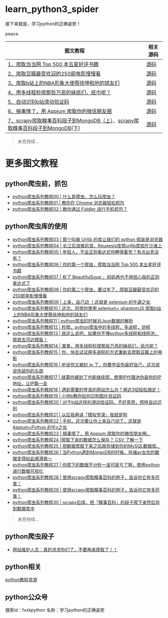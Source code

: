 # learn_python3_spider
接下来就是，学习python的正确姿势！

peace.


图文教程 | 相关源码
---- | ---
[1、爬取当当网 Top 500 本五星好评书籍](https://mp.weixin.qq.com/s?__biz=MzU2ODYzNTkwMg==&mid=2247484142&idx=1&sn=d4893c734e44a16db871f7904910bdcb&scene=19#wechat_redirect) | [源码](https://github.com/wistbean/learn_python3_spider/blob/master/dangdang_top_500.py)
[2、爬取豆瓣最受欢迎的250部电影慢慢看](https://mp.weixin.qq.com/s?__biz=MzU2ODYzNTkwMg==&mid=2247484156&idx=1&sn=dc732b380d162f39ff63d55cac5a0dd6&scene=19#wechat_redirect) | [源码](https://github.com/wistbean/learn_python3_spider/blob/master/douban_top_250_books.py)   
[3、爬取b站上的NBA形象大使蔡徐坤和他的球友们](https://mp.weixin.qq.com/s?__biz=MzU2ODYzNTkwMg==&mid=2247484182&idx=1&sn=1b1c0058e402a9dc559d16ab37a30e98&scene=19#wechat_redirect) | [源码](https://github.com/wistbean/learn_python3_spider/blob/master/ikun_basketball.py)
[4、用多线程秒爬那些万恶的妹纸们，纸巾呢？](https://mp.weixin.qq.com/s?__biz=MzU2ODYzNTkwMg==&mid=2247484225&idx=1&sn=077fba66aaa1d806193403ce51e75279&scene=19#wechat_redirect) | [源码](https://github.com/wistbean/learn_python3_spider/blob/master/meizitu.py)
[5、自动识别b站滑动验证码](https://mp.weixin.qq.com/s?__biz=MzU2ODYzNTkwMg==&mid=2247484321&idx=1&sn=4bc73324acfacda7d3bc82120b19d11a&scene=19#wechat_redirect) | [源码](https://github.com/wistbean/learn_python3_spider/blob/master/fuck_bilibili_captcha.py)
[6、搞事情了，用 Appium 爬取你的微信朋友圈](https://mp.weixin.qq.com/s?__biz=MzU2ODYzNTkwMg==&mid=2247484386&idx=1&sn=7f0545f27f095f20d69deedfa9f606a1&scene=19#wechat_redirect) | [源码](https://github.com/wistbean/learn_python3_spider/blob/master/wechat_moment.py)
[7、scrapy爬取糗事百科段子到MongoDB（上）](https://fxxkpython.com/python3-web-fxxkpython-spider-tutorial-29.html)、[scrapy爬取糗事百科段子到MongoDB(下)](https://fxxkpython.com/python3-web-fxxkpython-spider-tutorial-30.html) | [源码](https://github.com/wistbean/learn_python3_spider/tree/master/qiushibaike) 

> 未完待续...


# 更多图文教程

## python爬虫前，抓包

- [python爬虫系列教程00 | 什么是爬虫，怎么玩爬虫？](https://mp.weixin.qq.com/s/XJ4Jb5KU0Mf0PIeiSpdC7Q)
- [python爬虫系列教程01 | 教你在 Chrome 浏览器轻松抓包](https://mp.weixin.qq.com/s/aqOuCZKxpEW2_P2fkfWReg)
- [python爬虫系列教程02 | 教你通过 Fiddler 进行手机抓包？](https://mp.weixin.qq.com/s/NGOUtPIW8n1whOYwR-LQYA)

## python爬虫库的使用
- [python爬虫系列教程03 | 那个叫做 Urllib 的库让我们的 python 假装是浏览器](https://mp.weixin.qq.com/s/rJ8bt4HjYU36MrsDejHLZA)
- [python爬虫系列教程04 | 长江后浪推前浪，Reuqests库把urllib库拍在沙滩上](https://mp.weixin.qq.com/s/dYtF8ydJtqub0QkK1cGVjA)
- [python爬虫系列教程05 | 年轻人，不会正则表达式你睡得着觉？有点出息没有？](https://mp.weixin.qq.com/s/t4hXKK-pjA8rIVmJuiyQcw)
- [python爬虫系列教程06 | 你的第一个爬虫，爬取当当网 Top 500 本五星好评书籍](https://mp.weixin.qq.com/s/ET9HP2n3905PxBy4ZLmZNw)
- [python爬虫系列教程07 | 有了 BeautifulSoup ，妈妈再也不用担心我的正则表达式了](https://mp.weixin.qq.com/s/X8BT4sRp7_a4NHXa9ZSzCg)
- [python爬虫系列教程08 | 你的第二个爬虫，要过年了，爬取豆瓣最受欢迎的250部电影慢慢看](https://mp.weixin.qq.com/s/zzTRw4w6SFSeUDGlUCvXGw)
- [python爬虫系列教程09 | 上来，自己动 ！这就是 selenium 的牛逼之处](https://mp.weixin.qq.com/s/pNs5VBLadYQbe8RjsR4x1g)
- [python爬虫系列教程10 | 这次，将带你使用 selenium+ phantomJS 爬取b站上的NBA形象大使蔡徐坤和他的球友们](https://mp.weixin.qq.com/s/pGyFYpAoMtgGtD4uxBSCig)
- [python爬虫系列教程11 | python爬虫的时候对Json数据的解析](https://mp.weixin.qq.com/s/57W2axrqEB9hbIA9mgpP0g)
- [python爬虫系列教程12 | 秒爬，python爬虫中的多线程，多进程，协程](https://mp.weixin.qq.com/s/2kYWX8xOjdwifJZAkOlNjA)
- [python爬虫系列教程13 | 就这么说吧，如果你不懂python多线程和线程池，那就去河边摸鱼！](https://mp.weixin.qq.com/s/v8qlA1cOIhCwYmFgO6YrMg)
- [python爬虫系列教程14 | 害羞，用多线程秒爬那些万恶的妹纸们，纸巾呢？](https://mp.weixin.qq.com/s/cv_QREP2Gu6FzMrRb8F6XQ)
- [python爬虫系列教程15 | 你，快去试试用多进程的方式重新去爬取豆瓣上的电影](https://mp.weixin.qq.com/s/X15LNTgXMWV-I224NJ_U1A)
- [python爬虫系列教程16 | 听说你又被封 ip 了，你要学会伪装好自己，这次说说伪装你的头部](https://mp.weixin.qq.com/s?__biz=MzU2ODYzNTkwMg==&mid=2247484251&idx=1&sn=b10a5aedb633a051178fac8a1a800542&scene=19#wechat_redirect)
- [python爬虫系列教程17 | 就算你被封了也能继续爬，使用IP代理池伪装你的IP地址，让IP飘一会](https://mp.weixin.qq.com/s?__biz=MzU2ODYzNTkwMg==&mid=2247484261&idx=1&sn=2d839d004d592be3c98d1356d6710a69&scene=19#wechat_redirect)
- [python爬虫系列教程18 | 遇到需要的登录的网站怎么办？用这3招轻松搞定！](https://mp.weixin.qq.com/s?__biz=MzU2ODYzNTkwMg==&mid=2247484267&idx=1&sn=53486a7f41d9f57d14b10b7a21bfbb1e&scene=19#wechat_redirect)
- [python爬虫系列教程19 | 小帅b教你如何识别图片验证码](https://mp.weixin.qq.com/s?__biz=MzU2ODYzNTkwMg==&mid=2247484292&idx=1&sn=1d948f56e57a6586f11aabc0f0f6b3af&scene=19#wechat_redirect)
- [python爬虫系列教程20 | 对于b站这样的滑动验证码，不好意思，照样自动识别](https://mp.weixin.qq.com/s?__biz=MzU2ODYzNTkwMg==&mid=2247484321&idx=1&sn=4bc73324acfacda7d3bc82120b19d11a&scene=19#wechat_redirect)
- [python爬虫系列教程21 | 以后我再讲「模拟登录」我就是狗](https://mp.weixin.qq.com/s?__biz=MzU2ODYzNTkwMg==&mid=2247484326&idx=1&sn=05fe9e83b0ffc4b401a45f5a272bee0b&scene=19#wechat_redirect)
- [python爬虫系列教程22 | 手机，这次要让你上来自己动了。这就是 Appium+Python 的牛x之处](https://mp.weixin.qq.com/s?__biz=MzU2ODYzNTkwMg==&mid=2247484358&idx=1&sn=23e920d7a8d43dafd7607c8d30eeb946&scene=19#wechat_redirect)
- [python爬虫系列教程23 | 搞事情了，用 Appium 爬取你的微信朋友圈。](https://mp.weixin.qq.com/s?__biz=MzU2ODYzNTkwMg==&mid=2247484386&idx=1&sn=7f0545f27f095f20d69deedfa9f606a1&scene=19#wechat_redirect)
- [python爬虫系列教程24 |爬取下来的数据怎么保存？ CSV 了解一下](https://mp.weixin.qq.com/s?__biz=MzU2ODYzNTkwMg==&mid=2247484441&idx=1&sn=f814247c9307e4ed4bb58cdff279d410&scene=19#wechat_redirect)
- [python爬虫系列教程25 | 把数据爬取下来之后就存储到你的MySQL数据库。](https://mp.weixin.qq.com/s?__biz=MzU2ODYzNTkwMg==&mid=2247484510&idx=1&sn=316cec6eab70fcd8005cc580a66e02aa&scene=19#wechat_redirect)
- [python爬虫系列教程26 | 当Python遇到MongoDB的时候，存储av女优的数据变得如此顺滑爽～](https://mp.weixin.qq.com/s?__biz=MzU2ODYzNTkwMg==&mid=2247484520&idx=1&sn=5e2adaa2accb7fd9af35cbe7ceef945e&scene=19#wechat_redirect)
- [python爬虫系列教程27 | 你爬下的数据不分析一波可就亏了啊，使用python进行数据可视化](https://mp.weixin.qq.com/s?__biz=MzU2ODYzNTkwMg==&mid=2247484538&idx=1&sn=d9b614201c96ad283bbad8a867d42082&scene=19#wechat_redirect)
- [python爬虫系列教程28 | 使用scrapy爬取糗事百科的例子，告诉你它有多厉害！](https://mp.weixin.qq.com/s?__biz=MzU2ODYzNTkwMg==&mid=2247484571&idx=1&sn=e9b1b3cf6e5401ce5bfa0dd3d29f9305&scene=19#wechat_redirect)
- [python爬虫系列教程29 | 使用scrapy爬取糗事百科的例子，告诉你它有多厉害！](https://fxxkpython.com/python3-web-fxxkpython-spider-tutorial-29.html)
- [python爬虫系列教程30 | scrapy后续，把「糗事百科」的段子爬下来然后存到数据库中](https://fxxkpython.com/python3-web-fxxkpython-spider-tutorial-30.html)

> 未完待续...

## python爬虫段子

- [网站维护人员：真的求求你们了，不要再来爬取了！！](https://mp.weixin.qq.com/s/3IyGi0F6xnD_uMKpez5AaA)

## python相关

[python教程资源](https://wistbean.github.io/categories/python/)

## python公众号

搜索id：fxxkpython
名称：学习python的正确姿势

